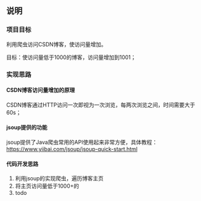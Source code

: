 ## 说明

### 项目目标
利用爬虫访问CSDN博客，使访问量增加。

目标：使访问量低于1000的博客，访问量增加到1001；

### 实现思路

#### CSDN博客访问量增加的原理
CSDN博客通过HTTP访问一次即视为一次浏览，每两次浏览之间，时间需要大于60s；

#### jsoup提供的功能
jsoup提供了Java爬虫常用的API使用起来非常方便，具体教程：https://www.yiibai.com/jsoup/jsoup-quick-start.html


#### 代码开发思路

1. 利用jsoup的实现爬虫，遍历博客主页
2. 将主页访问量低于1000+的
3. todo